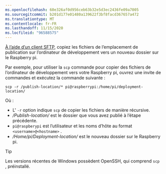 ```yaml
---
ms.openlocfilehash: 60e326af0d956ceb63b32e5d3ec2436fe09a7005
ms.sourcegitcommit: b201d177e01480a139622f3bf8facd367657a472
ms.translationtype: MT
ms.contentlocale: fr-FR
ms.lasthandoff: 11/15/2020
ms.locfileid: "96588575"
---
```

[À l’aide d’un client SFTP](https://www.raspberrypi.org/documentation/remote-access/ssh/sftp.md), copiez les fichiers de l’emplacement de publication sur l’ordinateur de développement vers un nouveau dossier sur le Raspberry pi.

Par exemple, pour utiliser la `scp` commande pour copier des fichiers de l’ordinateur de développement vers votre Raspberry pi, ouvrez une invite de commandes et exécutez la commande suivante :

```console
scp -r /publish-location/* pi@raspberrypi:/home/pi/deployment-location/
```

Où :

- L' `-r` option indique `scp` de copier les fichiers de manière récursive.
- */Publish-location/* est le dossier que vous avez publié à l’étape précédente.
- `pi@raspberypi` est l’utilisateur et les noms d’hôte au format `<username>@<hostname>` .
- */Home/pi/Deployment-location/* est le nouveau dossier sur le Raspberry pi.

> [!TIP]
> Les versions récentes de Windows possèdent OpenSSH, qui comprend `scp` , préinstallé.
